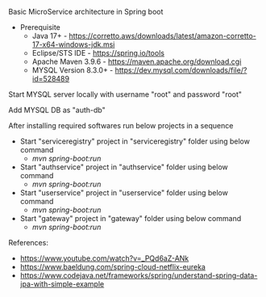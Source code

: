 Basic MicroService architecture in Spring boot

- Prerequisite
	- Java 17+ - https://corretto.aws/downloads/latest/amazon-corretto-17-x64-windows-jdk.msi
	- Eclipse/STS IDE - https://spring.io/tools
	- Apache Maven 3.9.6 - https://maven.apache.org/download.cgi
	- MYSQL Version 8.3.0+  - https://dev.mysql.com/downloads/file/?id=528489

Start MYSQL server locally with username "root" and password "root"

Add MYSQL DB as "auth-db"

After installing required softwares run below projects in a sequence

- Start "serviceregistry" project in "serviceregistry" folder using below command
	- _mvn spring-boot:run_
- Start "authservice" project in "authservice" folder using below command
	- _mvn spring-boot:run_
- Start "userservice" project in "userservice" folder using below command	
	- _mvn spring-boot:run_
- Start "gateway" project in "gateway" folder using below command
	- _mvn spring-boot:run_

References:
- https://www.youtube.com/watch?v=_PQd6aZ-ANk
- https://www.baeldung.com/spring-cloud-netflix-eureka
- https://www.codejava.net/frameworks/spring/understand-spring-data-jpa-with-simple-example
